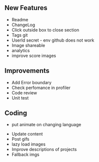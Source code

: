 ## New Features

<General>

- Readme
- ChangeLog
- Click outside box to close section
- Tags git
- UserId secret - env github does not work
- Image shareable
- analytics
- improve score images

## Improvements

- Add Error boundary
- Check perfomance in profiler
- Code review
- Unit test

## Coding

- put animate on changing language

<Portfolio>

- Update content
- Post gifs 
- lazy load images
- Improve descriptions of projects
- Fallback imgs

